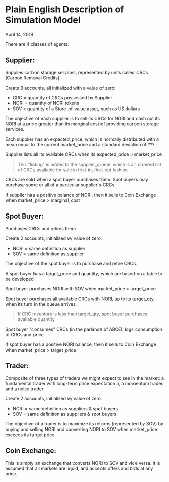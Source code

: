 # Plain English Description of Simulation Model
April 14, 2018

There are 4 classes of agents:

## Supplier: 
Supplies carbon storage services, represented by units called CRCs (Carbon Removal Credits). 

Create 3 accounts, all initialized with a value of zero:
- CRC = quantity of CRCs possessed by Supplier 
- NORI = quantity of NORI tokens
- SOV = quantity of a Store-of-value asset, such as US dollars

The objective of each supplier is to sell its CRCs for NORI and cash out its NORI at a price greater than its marginal cost of providing carbon storage services.

Each supplier has an expected_price, which is normally distributed with a mean equal to the current market_price and a standard deviation of ???

Supplier lists all its available CRCs when its expected_price > market_price
>	This "listing" is added to the supplier_queue, which is an ordered list of CRCs available for sale in first-in, first-out fashion

CRCs are sold when a spot buyer purchases them. Spot buyers may purchase some or all of a particular supplier's CRCs.

If supplier has a positive balance of NORI, then it sells to Coin Exchange when market_price > marginal_cost


## Spot Buyer: 
Purchases CRCs and retires them

Create 2 accounts, initialized w/ value of zero:
- NORI = same definition as supplier
- SOV = same definition as supplier 

The objective of the spot buyer is to purchase and retire CRCs.

A spot buyer has a target_price and quantity, which are based on a table to be developed

Spot buyer purchases NORI with SOV when market_price < target_price

Spot buyer purchases all available CRCs with NORI, up to its target_qty, when its turn in the queue arrives. 
>	If CRC inventory is less than target_qty, spot buyer purchases available quantity

Spot buyer "consumes" CRCs (in the parlance of ABCE), logs consumption of CRCs and price

If spot buyer has a positive NORI balance, then it sells to Coin Exchange when market_price > target_price 


## Trader: 
Composite of three types of traders we might expect to see in the market: a fundamental trader with long-term price expectation _u_, a momentum trader, and a noise trader

Create 2 accounts, initialized w/ value of zero:
- NORI = same definition as suppliers & spot buyers
- SOV = same definition as suppliers & spot buyers 

The objective of a trader is to maximize its returns (represented by SOV) by buying and selling NORI and converting NORI to SOV when market_price exceeds its target price.


## Coin Exchange:
This is simply an exchange that converts NORI to SOV and vice versa. It is assumed that all markets are liquid, and accepts offers and bids at any price.
